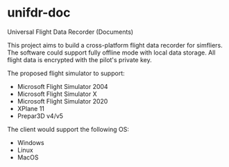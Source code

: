 # unifdr-doc
Universal Flight Data Recorder (Documents)

This project aims to build a cross-platform flight data recorder for simfliers.
The software could support fully offline mode with local data storage.
All flight data is encrypted with the pilot's private key.

The proposed flight simulator to support:

- Microsoft Flight Simulator 2004
- Microsoft Flight Simulator X
- Microsoft Flight Simulator 2020
- XPlane 11
- Prepar3D v4/v5

The client would support the following OS:

- Windows
- Linux
- MacOS


